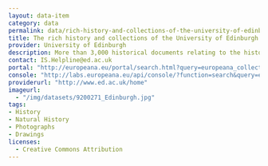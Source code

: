 ```yaml
---
layout: data-item
category: data
permalink: data/rich-history-and-collections-of-the-university-of-edinburgh-in-pictures-drawings-writings
title: The rich history and collections of the University of Edinburgh in pictures, drawings and writings 
provider: University of Edinburgh
description: More than 3,000 historical documents relating to the history and collections of the University of Edinburgh: from illuminated manuscripts, anatomical drawings and honorific medals to personal letters, travel reports and student registers.
contact: IS.Helpline@ed.ac.uk
portal: "http://europeana.eu/portal/search.html?query=europeana_collectionName%3A+9200271*&rows=96" 
console: "http://labs.europeana.eu/api/console/?function=search&query=europeana_collectionName%3A+9200271*&rows=96"
providerurl: "http://www.ed.ac.uk/home"
imageurl: 
  - "/img/datasets/9200271_Edinburgh.jpg"
tags:
- History
- Natural History
- Photographs
- Drawings
licenses:
  - Creative Commons Attribution 
---
```

